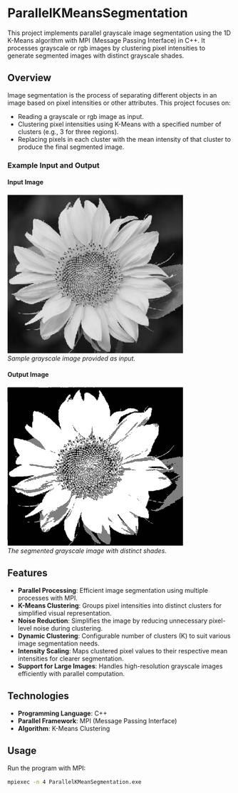 # ParallelKMeansSegmentation

This project implements parallel grayscale image segmentation using the 1D K-Means algorithm with MPI (Message Passing Interface) in C++. It processes grayscale or rgb images by clustering pixel intensities to generate segmented images with distinct grayscale shades.

## Overview
Image segmentation is the process of separating different objects in an image based on pixel intensities or other attributes. This project focuses on:
- Reading a grayscale or rgb image as input.
- Clustering pixel intensities using K-Means with a specified number of clusters (e.g., 3 for three regions).
- Replacing pixels in each cluster with the mean intensity of that cluster to produce the final segmented image.

### Example Input and Output

#### Input Image
![Input Image](input.jpeg)  
*Sample grayscale image provided as input.*

#### Output Image
![Output Image](output.png)  
*The segmented grayscale image with distinct shades.*

## Features
- **Parallel Processing**: Efficient image segmentation using multiple processes with MPI.
- **K-Means Clustering**: Groups pixel intensities into distinct clusters for simplified visual representation.
- **Noise Reduction**: Simplifies the image by reducing unnecessary pixel-level noise during clustering.
- **Dynamic Clustering**: Configurable number of clusters (K) to suit various image segmentation needs.
- **Intensity Scaling**: Maps clustered pixel values to their respective mean intensities for clearer segmentation.
- **Support for Large Images**: Handles high-resolution grayscale images efficiently with parallel computation.

## Technologies
- **Programming Language**: C++
- **Parallel Framework**: MPI (Message Passing Interface)
- **Algorithm**: K-Means Clustering

## Usage
Run the program with MPI:
   ```bash
   mpiexec -n 4 ParallelKMeanSegmentation.exe


